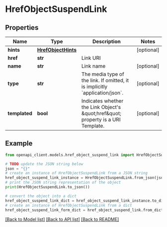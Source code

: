 # HrefObjectSuspendLink


## Properties

Name | Type | Description | Notes
------------ | ------------- | ------------- | -------------
**hints** | [**HrefObjectHints**](HrefObjectHints.md) |  | [optional] 
**href** | **str** | Link URI | 
**name** | **str** | Link name | [optional] 
**type** | **str** | The media type of the link. If omitted, it is implicitly &#x60;application/json&#x60;. | [optional] 
**templated** | **bool** | Indicates whether the Link Object&#39;s \&quot;href\&quot; property is a URI Template. | [optional] 

## Example

```python
from openapi_client.models.href_object_suspend_link import HrefObjectSuspendLink

# TODO update the JSON string below
json = "{}"
# create an instance of HrefObjectSuspendLink from a JSON string
href_object_suspend_link_instance = HrefObjectSuspendLink.from_json(json)
# print the JSON string representation of the object
print(HrefObjectSuspendLink.to_json())

# convert the object into a dict
href_object_suspend_link_dict = href_object_suspend_link_instance.to_dict()
# create an instance of HrefObjectSuspendLink from a dict
href_object_suspend_link_form_dict = href_object_suspend_link.from_dict(href_object_suspend_link_dict)
```
[[Back to Model list]](../README.md#documentation-for-models) [[Back to API list]](../README.md#documentation-for-api-endpoints) [[Back to README]](../README.md)


